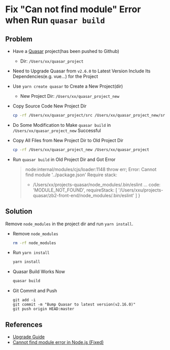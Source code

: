 # Fix "Can not find module" Error when Run `quasar build`

## Problem
* Have a [Quasar](https://quasar.dev/) project(has been pushed to Github)
  * Dir: `/Users/xx/quasar_project`
* Need to Upgrade Quasar from `v2.6.0` to Latest Version Include Its Dependencies(e.g. vue...) for the Project
* Use `yarn create quasar` to Create a New Project(dir)
  * New Project Dir: `/Users/xx/quasar_project_new`
* Copy Source Code New Project Dir

  ```bash
  cp -rf /Users/xx/quasar_project/src /Users/xx/quasar_project_new/src
  ```  
* Do Some Modification to Make `quasar build` in `/Users/xx/quasar_project_new` Successful
* Copy All Files from New Project Dir to Old Project Dir

  ```bash
  cp -rf /Users/xx/quasar_project_new /Users/xx/quasar_project
  ```

* Run `quasar build` in Old Project Dir and Got Error
  
  > node:internal/modules/cjs/loader:1148
  > throw err;
  > Error: Cannot find module '../package.json'
  > Require stack:
  > - /Users/xx/projects-quasar/node_modules/.bin/eslint
  >   ...
  >   code: 'MODULE_NOT_FOUND',
  >   requireStack: [
  >     '/Users/xxu/projects-quasar/zb2-front-end/node_modules/.bin/eslint'
  >   ]
  > }

## Solution
Remove `node_modules` in the project dir and run `yarn install`.

* Remove `node_modules`

  ```bash
  rm -rf node_modules
  ```

* Run `yarn install`

  ```bash
  yarn install
  ```

* Quasar Build Works Now

  ```bash
  quasar build
  ```

* Git Commit and Push

  ```
  git add -i
  git commit -m "Bump Quasar to latest version(v2.16.0)"
  git push origin HEAD:master
  ```

## References
* [Upgrade Guide](https://quasar.dev/start/upgrade-guide)
* [Cannot find module error in Node.js (Fixed)](https://www.decodingweb.dev/cannot-find-module-error-in-node-js-fixed)
